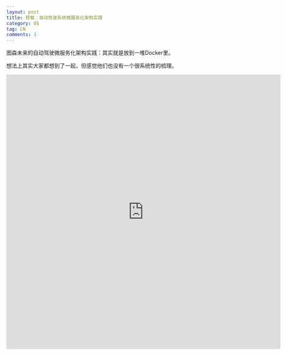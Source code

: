 ```yaml
---
layout: post
title: 转载：自动驾驶系统微服务化架构实践
category: OS
tag: CN
comments: 1
---
```


图森未来的自动驾驶微服务化架构实践：其实就是放到一堆Docker里。

想法上其实大家都想到了一起，但感觉他们也没有一个很系统性的梳理。

<embed src="https://static001.geekbang.org/con/33/pdf/1032794887/file/%E3%80%90%E4%BF%AE%E6%94%B9%E5%90%8E%E5%8F%91%E5%B8%83%E3%80%91%E6%9C%80%E7%BB%88%E7%89%88-%E6%9D%8E%E6%B5%B7%E6%B3%89-%E8%87%AA%E5%8A%A8%E9%A9%BE%E9%A9%B6%E7%B3%BB%E7%BB%9F%E5%BE%AE%E6%9C%8D%E5%8A%A1%E5%8C%96%E6%9E%B6%E6%9E%84%E5%AE%9E%E8%B7%B5.pdf" width="720" height="720">